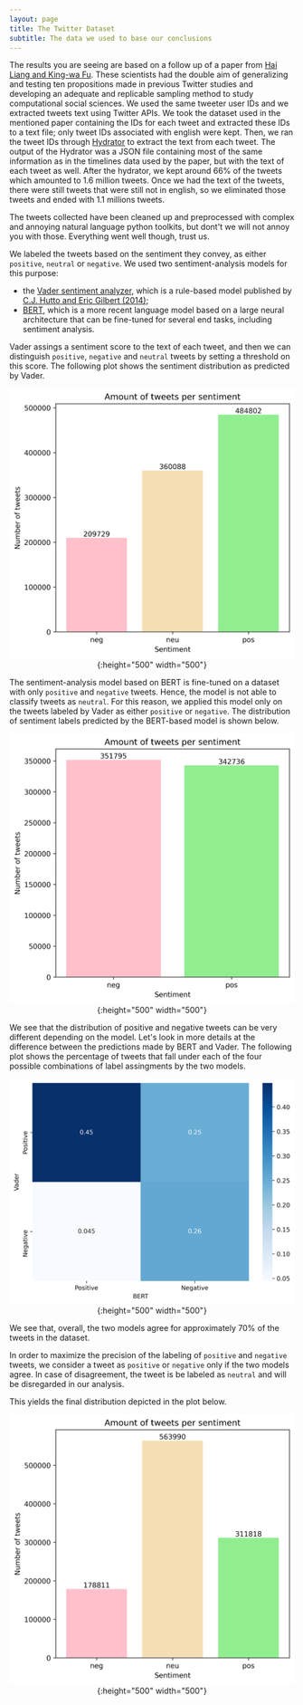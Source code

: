 ```yaml
---
layout: page
title: The Twitter Dataset
subtitle: The data we used to base our conclusions
---
```


The results you are seeing are based on a follow up of a paper from [Hai Liang and King-wa Fu](https://journals.plos.org/plosone/article?id=10.1371/journal.pone.0134270). These scientists had the double aim of generalizing and testing ten propositions made in previous Twitter studies and developing an adequate and replicable sampling method to study computational social sciences. We used the same tweeter user IDs and we extracted tweets text using Twitter APIs. We took the dataset used in the mentioned paper containing the IDs for each tweet and extracted these IDs to a text file; only tweet IDs associated with english were kept. Then, we ran the tweet IDs through [Hydrator](https://github.com/DocNow/hydrator) to extract the text from each tweet. The output of the Hydrator was a JSON file containing most of the same information as in the timelines data used by the paper, but with the text of each tweet as well. After the hydrator, we kept around 66% of the tweets which amounted to 1.6 million tweets. Once we had the text of the tweets, there were still tweets that were still not in english, so we eliminated those tweets and ended with 1.1 millions tweets. 

The tweets collected have been cleaned up and preprocessed with complex and annoying natural language python toolkits, but dont't we will not annoy you with those. Everything went well though, trust us.

We labeled the tweets based on the sentiment they convey, as either ```positive```, ```neutral``` or  ```negative```.
We used two sentiment-analysis models for this purpose:
* the [Vader sentiment analyzer](https://github.com/cjhutto/vaderSentiment), which is a rule-based model published by [C.J. Hutto and Eric Gilbert (2014)](https://www.aaai.org/ocs/index.php/ICWSM/ICWSM14/paper/view/8109/8122);
* [BERT](https://arxiv.org/abs/1810.04805), which is a more recent language model based on a large neural architecture that can be fine-tuned for several end tasks, including sentiment analysis.

Vader assings a sentiment score to the text of each tweet, and then we can distinguish ```positive```, ```negative``` and ```neutral``` tweets by setting a threshold on this score. The following plot shows the sentiment distribution as predicted by Vader.

<span style="display:block;text-align:center"> ![Vader](vader_sent_distrib.png){:height="500" width="500"} </span>

The sentiment-analysis model based on BERT is fine-tuned on a dataset with only ```positive``` and ```negative``` tweets. Hence, the model is not able to classify tweets as ```neutral```. For this reason, we applied this model only on the tweets labeled by Vader as either ```positive``` or ```negative```.
The distribution of sentiment labels predicted by the BERT-based model is shown below.

<span style="display:block;text-align:center"> ![BERT](bert_sent_distrib.png){:height="500" width="500"} </span>

We see that the distribution of positive and negative tweets can be very different depending on the model. Let's look in more details at the difference between the predictions made by BERT and Vader. The following plot shows the percentage of tweets that fall under each of the four possible combinations of label assingments by the two models.

<span style="display:block;text-align:center"> ![agreement](agreement.png){:height="500" width="500"} </span>

We see that, overall, the two models agree for approximately 70% of the tweets in the dataset.

In order to maximize the precision of the labeling of ```positive``` and ```negative``` tweets, we consider a tweet as ```positive``` or ```negative``` only if the two models agree. In case of disagreement, the tweet is be labeled as ```neutral``` and will be disregarded in our analysis.

This yields the final distribution depicted in the plot below.


<span style="display:block;text-align:center"> ![FINAL](final_distrib.png){:height="500" width="500"} </span>

